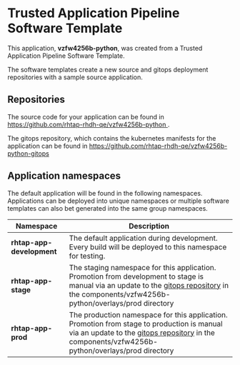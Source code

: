 # Trusted Application Pipeline Software Template

This application, **vzfw4256b-python**, was created from a Trusted Application Pipeline Software Template.

The software templates create a new source and gitops deployment repositories with a sample source application. 

## Repositories

The source code for your application can be found in [https://github.com/rhtap-rhdh-qe/vzfw4256b-python ](https://github.com/rhtap-rhdh-qe/vzfw4256b-python ).
 
The gitops repository, which contains the kubernetes manifests for the application can be found in 
[https://github.com/rhtap-rhdh-qe/vzfw4256b-python-gitops ](https://github.com/rhtap-rhdh-qe/vzfw4256b-python-gitops ) 

## Application namespaces 

The default application will be found in the following namespaces. Applications can be deployed into unique namespaces or multiple software templates can also bet generated into the same group namespaces.  

|  Namespace   |  Description   |  
| -------- | -------- |   
| **rhtap-app-development** | The default application during development. Every build will be deployed to this namespace for testing. | 
| **rhtap-app-stage** | The staging namespace for this application. Promotion from development to stage is manual via an update to the [gitops repository](https://github.com/rhtap-rhdh-qe/vzfw4256b-python-gitops ) in the components/vzfw4256b-python/overlays/prod directory |  
| **rhtap-app-prod** | The production namespace for this application. Promotion from stage to production is manual via an update to the [gitops repository](https://github.com/rhtap-rhdh-qe/vzfw4256b-python-gitops ) in the components/vzfw4256b-python/overlays/prod directory | 